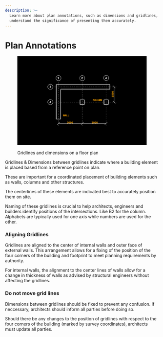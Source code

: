 ```yaml
---
description: >-
  Learn more about plan annotations, such as dimensions and gridlines, and
  understand the significance of presenting them accurately.
---
```


# Plan Annotations

<div align="left">

<figure><img src="../.gitbook/assets/04 Plan Annotations.jpg" alt="" width="563"><figcaption><p>Gridlines and dimensions on a floor plan</p></figcaption></figure>

</div>

Gridlines & Dimensions between gridlines indicate where a building element is placed based from a reference point on plan.

These are important for a coordinated placement of building elements such as walls, columns and other structures.

The centerlines of these elements are indicated best to accurately position them on site.

Naming of these gridlines is crucial to help architects, engineers and builders identify positions of the intersections. Like B2 for the column. Alphabets are typically used for one axis while numbers are used for the other.

### Aligning Gridlines

Gridlines are aligned to the center of internal walls and outer face of external walls. This arrangement allows for a fixing of the position of the four corners of the building and footprint to meet planning requirements by authority.

For internal walls, the alignment to the center lines of walls allow for a change in thickness of walls as advised by structural engineers without affecting the gridlines.

### Do not move grid lines

Dimensions between gridlines should be fixed to prevent any confusion. If neccessary, architects should inform all parties before doing so.

Should there be any changes to the position of gridlines with respect to the four corners of the building (marked by survey coordinates), architects must update all parties.
